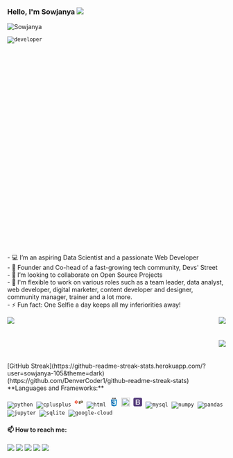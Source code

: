 ### Hello, I'm Sowjanya <img src="https://github.com/sciencepal/sciencepal/blob/master/assets/Hi.gif" width="29px">
<p align="left"> <img src="https://komarev.com/ghpvc/?username=sowjanya-105" alt="Sowjanya" /> </p>

<code><img src="https://media.giphy.com/media/fAnzw6YK33jMwzp5wp/giphy.gif" alt="developer" align="left" width="500px" height="500px"  /></code>&nbsp;
<p align="left"> - 💻 I’m an aspiring Data Scientist and a passionate Web Developer <br>
- 🤝 Founder and Co-head of a fast-growing tech community, Devs' Street <br>
- 👀 I’m looking to collaborate on Open Source Projects<br>
- 💬 I'm flexible to work on various roles such as a team leader, data analyst, web developer, digital marketer, content developer and designer, community manager, trainer and a lot more. <br>
- ⚡ Fun fact: One Selfie a day keeps all my inferiorities away! </p>

<a href="https://github.com/sowjanya-105/github-readme-stats">
<img src= "https://github-readme-stats.vercel.app/api?username=sowjanya-105&theme=tokyonight&show_icons=true" />
</a>

<a href="https://github.com/sowjanya-105/github-readme-stats">
<img align="right" src= "https://github-readme-stats.vercel.app/api/top-langs/?username=sowjanya-105&layout=compact)](https://github.com/anuraghazra/github-readme-stats" />
  </a>
  <br/><br/><br/>
  <a href="https://github.com/sowjanya-105/github-readme-streak-stats">
<img align="right" src= "(https://github-readme-streak-stats.herokuapp.com/?user=sowjanya-1051&theme=dark)(https://github.com/DenverCoder1/github-readme-streak-stats)" />
  </a>
 <br/><br/><br/>
  [GitHub Streak](https://github-readme-streak-stats.herokuapp.com/?user=sowjanya-105&theme=dark) (https://github.com/DenverCoder1/github-readme-streak-stats)
**Languages and Frameworks:**
<div>
<p align="left">
  <code><img src="https://github.com/abranhe/programming-languages-logos/blob/master/src/python/python_48x48.png" alt="python" width="20" height="20" /></code>&nbsp;
  <code><img src="https://github.com/abranhe/programming-languages-logos/blob/master/src/cpp/cpp_48x48.png" alt="cplusplus" width="20" height="20" /></code>&nbsp;
  <code><img src="https://raw.githubusercontent.com/github/explore/80688e429a7d4ef2fca1e82350fe8e3517d3494d/topics/git/git.png" alt="git" width="20" height="20" /></code>&nbsp;
  <code><img src="https://github.com/abranhe/programming-languages-logos/blob/master/src/html/html_48x48.png" alt="html" width="20" height="20" /></code>&nbsp;
  <code><img src="https://raw.githubusercontent.com/github/explore/80688e429a7d4ef2fca1e82350fe8e3517d3494d/topics/css/css.png" alt="css" width="20" height="20" /></code>&nbsp;
  <code><img src="https://github.com/abranhe/programming-languages-logos/blob/master/src/javascript/javascript_48x48.png" width="20" height="20" /></code>&nbsp;
  <code><img src="https://raw.githubusercontent.com/github/explore/80688e429a7d4ef2fca1e82350fe8e3517d3494d/topics/bootstrap/bootstrap.png" alt="bootstrap" width="20" height="20" /></code>&nbsp;
  <code><img src="https://img.shields.io/badge/mysql-%2300f.svg?&style=for-the-badge&logo=mysql&logoColor=white" alt="mysql" /></code>&nbsp;
  <code><img src="https://img.shields.io/badge/numpy%20-%23013243.svg?&style=for-the-badge&logo=numpy&logoColor=white" alt="numpy"/></code>&nbsp;
  <code><img src="https://img.shields.io/badge/pandas%20-%23150458.svg?&style=for-the-badge&logo=pandas&logoColor=white" alt="pandas" /></code>&nbsp;
  <code><img src="https://img.shields.io/badge/Jupyter%20-%23F37626.svg?&style=for-the-badge&logo=Jupyter&logoColor=white" alt="jupyter" /></code>&nbsp;
  <code><img src ="https://img.shields.io/badge/sqlite-%2307405e.svg?&style=for-the-badge&logo=sqlite&logoColor=white" alt="sqlite" /></code>&nbsp;
  <code><img src="https://img.shields.io/badge/Google%20Cloud%20-%234285F4.svg?&style=for-the-badge&logo=google-cloud&logoColor=white" alt="google-cloud" /></code>&nbsp;
 </p>
 </div>
 
  #### 📫 How to reach me:   
  [<img src="https://github.com/sciencepal/sciencepal/blob/master/assets/discord-round.svg" width="3.5%"/>](https://discord.gg/R-Sowjanya#4431)
  [<img src="https://img.icons8.com/color/48/000000/twitter.png" width="3.5%"/>](https://twitter.com/sowjanya_105)
  [<img src="https://img.icons8.com/color/48/000000/linkedin.png" width="3.5%"/>](https://www.linkedin.com/in/sowjanya-r/)
  [<img src="https://img.icons8.com/fluent/48/000000/instagram-new.png" width="3.5%"/>](https://www.instagram.com/_.sowww._/)
  <a href="mailto:rsow105@gmail.com"> <img src="https://img.icons8.com/fluent/48/000000/gmail.png" width="3.5%"/> </a>
